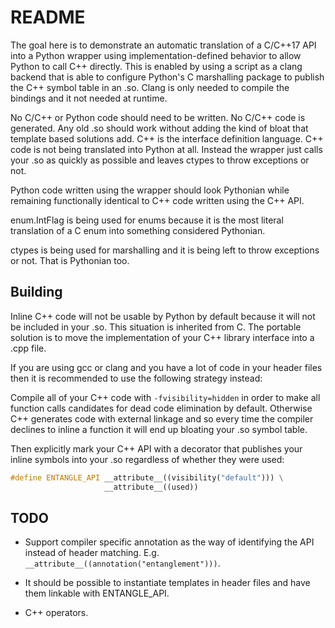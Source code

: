 # README

The goal here is to demonstrate an automatic translation of a C/C++17 API into
a Python wrapper using implementation-defined behavior to allow Python to call
C++ directly. This is enabled by using a script as a clang backend that is able
to configure Python's C marshalling package to publish the C++ symbol table in an
.so. Clang is only needed to compile the bindings and it not needed at runtime.

No C/C++ or Python code should need to be written. No C/C++ code is generated.
Any old .so should work without adding the kind of bloat that template based
solutions add. C++ is the interface definition language. C++ code is not being
translated into Python at all. Instead the wrapper just calls your .so as quickly
as possible and leaves ctypes to throw exceptions or not.

Python code written using the wrapper should look Pythonian while remaining
functionally identical to C++ code written using the C++ API.

enum.IntFlag is being used for enums because it is the most literal translation
of a C enum into something considered Pythonian.

ctypes is being used for marshalling and it is being left to throw exceptions
or not. That is Pythonian too.

## Building

Inline C++ code will not be usable by Python by default because it will not be
included in your .so. This situation is inherited from C. The portable solution
is to move the implementation of your C++ library interface into a .cpp file.

If you are using gcc or clang and you have a lot of code in your header files
then it is recommended to use the following strategy instead:

Compile all of your C++ code with `-fvisibility=hidden` in order to make all
function calls candidates for dead code elimination by default. Otherwise C++
generates code with external linkage and so every time the compiler declines to
inline a function it will end up bloating your .so symbol table.

Then explicitly mark your C++ API with a decorator that publishes your inline
symbols into your .so regardless of whether they were used:

```cpp
#define ENTANGLE_API __attribute__((visibility("default"))) \
                     __attribute__((used))
```

## TODO

- Support compiler specific annotation as the way of identifying the API
  instead of header matching. E.g. `__attribute__((annotation("entanglement")))`.

- It should be possible to instantiate templates in header files and have
them linkable with ENTANGLE_API.

- C++ operators.
